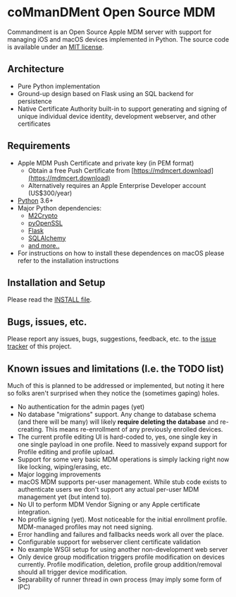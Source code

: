 # coMmanDMent Open Source MDM

Commandment is an Open Source Apple MDM server with support for managing iOS and macOS devices implemented in Python. 
The source code is available under an [MIT license](LICENSE.txt).

## Architecture

* Pure Python implementation
* Ground-up design based on Flask using an SQL backend for persistence
* Native Certificate Authority built-in to support generating and signing of unique individual device identity, development webserver, and other certificates

## Requirements

* Apple MDM Push Certificate and private key (in PEM format)
  * Obtain a free Push Certificate from [https://mdmcert.download](https://mdmcert.download)
  * Alternatively requires an Apple Enterprise Developer account (US$300/year)
* [Python](https://www.python.org/) 3.6+
* Major Python dependencies:
  * [M2Crypto](https://gitlab.com/m2crypto/m2crypto)
  * [pyOpenSSL](https://github.com/pyca/pyopenssl)
  * [Flask](http://flask.pocoo.org/)
  * [SQLAlchemy](http://www.sqlalchemy.org/)
  * [and more..](requirements.txt)
* For instructions on how to install these dependences on macOS please refer to the installation instructions

## Installation and Setup

Please read the [INSTALL file](INSTALL.md).

## Bugs, issues, etc.

Please report any issues, bugs, suggestions, feedback, etc. to the [issue tracker](https://github.com/jessepeterson/commandment/issues) of this project.

## Known issues and limitations (I.e. the TODO list)

Much of this is planned to be addressed or implemented, but noting it here so folks aren't surprised when they notice the (sometimes gaping) holes.

* No authentication for the admin pages (yet)
* No database "migrations" support. Any change to database schema (and there will be many) will likely **require deleting the database** and re-creating. This means re-enrollment of any previously enrolled devices.
* The current profile editing UI is hard-coded to, yes, one single key in one single payload in one profile. Need to massively expand support for Profile editing and profile upload.
* Support for some very basic MDM operations is simply lacking right now like locking, wiping/erasing, etc.
* Major logging improvements
* macOS MDM supports per-user management. While stub code exists to authenticate users we don't support any actual per-user MDM management yet (but intend to).
* No UI to perform MDM Vendor Signing or any Apple certificate integration.
* No profile signing (yet). Most noticeable for the initial enrollment profile. MDM-managed profiles may not need signing.
* Error handling and failures and fallbacks needs work all over the place.
* Configurable support for webserver client certificate validation
* No example WSGI setup for using another non-development web server
* Only device group modification triggers profile modification on devices currently. Profile modification, deletion, profile group addition/removal should all trigger device modification.
* Separability of runner thread in own process (may imply some form of IPC)
